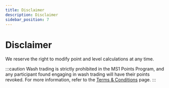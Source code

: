```yaml
---
title: Disclaimer
description: Disclaimer
sidebar_position: 7
---
```


# Disclaimer

We reserve the right to modify point and level calculations at any time. 

:::caution
Wash trading is strictly prohibited in the MS1 Points Program, and any participant found engaging in wash trading will have their points revoked.
For more information, refer to the [Terms & Conditions](https://www.mangrove.exchange/terms-of-use) page.
:::
